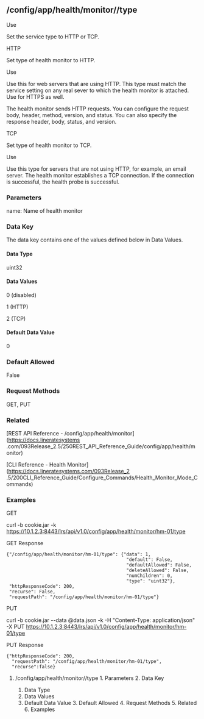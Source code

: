 ## /config/app/health/monitor/<name>/type

Use

Set the service type to HTTP or TCP.

HTTP

Set type of health monitor to HTTP.

Use

Use this for web servers that are using HTTP. This type must match the service
setting on any real sever to which the health monitor is attached. Use for
HTTPS as well.

The health monitor sends HTTP requests. You can configure the request body,
header, method, version, and status. You can also specify the response header,
body, status, and version.

TCP

Set type of health monitor to TCP.

Use

Use this type for servers that are not using HTTP, for example, an email
server. The health monitor establishes a TCP connection. If the connection is
successful, the health probe is successful.

### Parameters

name: Name of health monitor

### Data Key

The data key contains one of the values defined below in Data Values.

#### Data Type

uint32

#### Data Values

0 (disabled)

1 (HTTP)

2 (TCP)

#### Default Data Value

0

### Default Allowed

False

### Request Methods

GET, PUT

### Related

[REST API Reference - /config/app/health/monitor](https://docs.lineratesystems
.com/093Release_2.5/250REST_API_Reference_Guide/config/app/health/monitor)

[CLI Reference - Health Monitor](https://docs.lineratesystems.com/093Release_2
.5/200CLI_Reference_Guide/Configure_Commands/Health_Monitor_Mode_Commands)

### Examples

GET

curl -b cookie.jar -k
https://10.1.2.3:8443/lrs/api/v1.0/config/app/health/monitor/hm-01/type

GET Response

    
    {"/config/app/health/monitor/hm-01/type": {"data": 1,
                                                "default": False,
                                                "defaultAllowed": False,
                                                "deleteAllowed": False,
                                                "numChildren": 0,
                                                "type": "uint32"},
     "httpResponseCode": 200,
     "recurse": False,
     "requestPath": "/config/app/health/monitor/hm-01/type"}
    

PUT

curl -b cookie.jar --data @data.json -k -H "Content-Type: application/json" -X
PUT https://10.1.2.3:8443/lrs/api/v1.0/config/app/health/monitor/hm-01/type

PUT Response

    
    {"httpResponseCode": 200,
      "requestPath": "/config/app/health/monitor/hm-01/type",
      "recurse":false}

  1. /config/app/health/monitor/<name>/type
    1. Parameters
    2. Data Key
      1. Data Type
      2. Data Values
      3. Default Data Value
    3. Default Allowed
    4. Request Methods
    5. Related
    6. Examples

